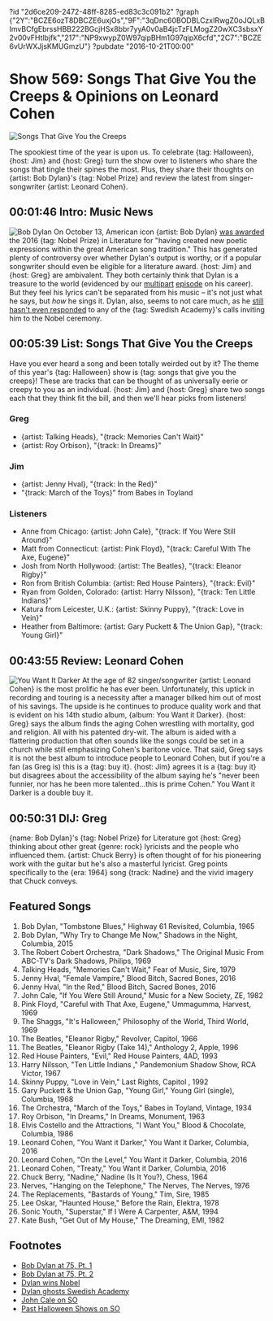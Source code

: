 ?id "2d6ce209-2472-48ff-8285-ed83c3c091b2"
?graph {"2Y":"BCZE6ozT8DBCZE6uxjOs","9F":"3qDnc60BODBLCzxIRwgZ0oJQLxBImvBCfgEbrssHBB222BGcjHSx8bbr7yyA0v0aB4jcTzFLMogZ20wXC3sbsxY2v00vFHtlbjfk","217":"NP9xwypZ0W97qipBHm1G97qipX6cfd","2C7":"BCZE6vUrWXJjsKMUGmzU"}
?pubdate "2016-10-21T00:00"

# Show 569: Songs That Give You the Creeps & Opinions on Leonard Cohen

![Songs That Give You the Creeps](https://static.soundopinions.org/images/2016/creepysongs_web.jpg)

The spookiest time of the year is upon us. To celebrate {tag: Halloween}, {host: Jim} and {host: Greg} turn the show over to listeners who share the songs that tingle their spines the most. Plus, they share their thoughts on {artist: Bob Dylan}'s {tag: Nobel Prize} and review the latest from singer-songwriter {artist: Leonard Cohen}.

## 00:01:46 Intro: Music News
![Bob Dylan](https://static.soundopinions.org/assets/569/2Y0.jpg)
On October 13, American icon {artist: Bob Dylan} [was awarded](https://www.nobelprize.org/nobel_prizes/literature/laureates/2016/) the 2016 {tag: Nobel Prize} in Literature for "having created new poetic expressions within the great American song tradition." This has generated plenty of controversy over whether Dylan's output is worthy, or if a popular songwriter should even be eligible for a literature award. {host: Jim} and {host: Greg} are ambivalent. They both certainly think that Dylan is a treasure to the world (evidenced by our [multipart](/show/548) [episode](/show/549) on his career). But they feel his lyrics can't be separated from his music – it's not just what he says, but *how* he sings it. Dylan, also, seems to not care much, as he [still hasn't even responded](https://www.theguardian.com/music/2016/oct/17/nobel-prize-bob-dylan-unable-to-reach) to any of the {tag: Swedish Academy}'s calls inviting him to the Nobel ceremony.


## 00:05:39 List: Songs That Give You the Creeps

Have you ever heard a song and been totally weirded out by it? The theme of this year's {tag: Halloween} show is {tag: songs that give you the creeps}! These are tracks that can be thought of as universally eerie or creepy to you as an individual. {host: Jim} and {host: Greg} share two songs each that they think fit the bill, and then we'll hear picks from listeners!

### Greg
- {artist: Talking Heads}, "{track: Memories Can't Wait}"
- {artist: Roy Orbison}, "{track: In Dreams}"

### Jim
- {artist: Jenny Hval}, "{track: In the Red}"
- "{track: March of the Toys}" from Babes in Toyland

### Listeners
- Anne from Chicago: {artist: John Cale}, "{track: If You Were Still Around}"
- Matt from Connecticut: {artist: Pink Floyd}, "{track: Careful With The Axe, Eugene}"
- Josh from North Hollywood: {artist: The Beatles}, "{track: Eleanor Rigby}"
- Ron from British Columbia: {artist: Red House Painters}, "{track: Evil}"
- Ryan from Golden, Colorado: {artist: Harry Nilsson}, "{track: Ten Little Indians}"
- Katura from Leicester, U.K.: {artist: Skinny Puppy}, "{track: Love in Vein}"
- Heather from Baltimore: {artist: Gary Puckett & The Union Gap}, "{track: Young Girl}"

## 00:43:55 Review: Leonard Cohen
![You Want It Darker](https://static.soundopinions.org/assets/569/2170.jpg)
   At the age of 82 singer/songwriter {artist: Leonard Cohen} is the most prolific he has ever been. Unfortunately, this uptick in recording and touring is a necessity after a manager bilked him out of most of his savings. The upside is he continues to produce quality work and that is evident on his 14th studio album, {album: You Want it Darker}. {host: Greg} says the album finds the aging Cohen wrestling with mortality, god and religion. All with his patented dry-wit. The album is aided with a flattering production that often sounds like the songs could be set in a church while still emphasizing Cohen's baritone voice. That said, Greg says it is not the best album to introduce people to Leonard Cohen, but if you're a fan (as Greg is) this is a {tag: buy it}. {host: Jim} agrees it is a {tag: buy it} but disagrees about the accessibility of the album saying he's "never been funnier, nor has he been more talented...this is prime Cohen."  You Want it Darker is a double buy it.  



## 00:50:31 DIJ: Greg
{name: Bob Dylan}'s {tag: Nobel Prize} for Literature got {host: Greg} thinking about other great {genre: rock} lyricists and the people who influenced them. {artist: Chuck Berry} is often thought of for his pioneering work with the guitar but he's also a masterful lyricist. Greg points specifically to the {era: 1964} song {track: Nadine} and the vivid imagery that Chuck conveys.

## Featured Songs

1. Bob Dylan, "Tombstone Blues," Highway 61 Revisited, Columbia, 1965
1. Bob Dylan, "Why Try to Change Me Now," Shadows in the Night, Columbia, 2015
1. The Robert Cobert Orchestra, "Dark Shadows," The Original Music From ABC-TV's Dark Shadows, Philips, 1969
1. Talking Heads, "Memories Can't Wait," Fear of Music, Sire, 1979
1. Jenny Hval, "Female Vampire," Blood Bitch, Sacred Bones, 2016
1. Jenny Hval, "In the Red," Blood Bitch, Sacred Bones, 2016
1. John Cale, "If You Were Still Around," Music for a New Society, ZE, 1982
1. Pink Floyd, "Careful with That Axe, Eugene," Ummagumma, Harvest, 1969
1. The Shaggs, "It's Halloween," Philosophy of the World, Third World, 1969
1. The Beatles, "Eleanor Rigby," Revolver, Capitol, 1966
1. The Beatles, "Eleanor Rigby (Take 14)," Anthology 2, Apple, 1996
1. Red House Painters, "Evil," Red House Painters, 4AD, 1993
1. Harry Nilsson, "Ten Little Indians ," Pandemonium Shadow Show, RCA Victor, 1967
1. Skinny Puppy, "Love in Vein," Last Rights, Capitol , 1992
1. Gary Puckett & the Union Gap, "Young Girl," Young Girl (single), Columbia, 1968
1. The Orchestra, "March of the Toys," Babes in Toyland, Vintage, 1934
1. Roy Orbison, "In Dreams," In Dreams, Monument, 1963
1. Elvis Costello and the Attractions, "I Want You," Blood & Chocolate, Columbia, 1986
1. Leonard Cohen, "You Want it Darker," You Want it Darker, Columbia, 2016
1. Leonard Cohen, "On the Level," You Want it Darker, Columbia, 2016
1. Leonard Cohen, "Treaty," You Want it Darker, Columbia, 2016
1. Chuck Berry, "Nadine," Nadine (Is It You?), Chess, 1964
1. Nerves, "Hanging on the Telephone," The Nerves, The Nerves, 1976
1. The Replacements, "Bastards of Young," Tim, Sire, 1985
1. Lee Oskar, "Haunted House," Before the Rain, Elektra, 1978
1. Sonic Youth, "Superstar," If I Were A Carpenter, A&M, 1994
1. Kate Bush, "Get Out of My House," The Dreaming, EMI, 1982


## Footnotes
- [Bob Dylan at 75, Pt. 1](/show/548)
- [Bob Dylan at 75, Pt. 2](/show/549)
- [Dylan wins Nobel](https://www.nobelprize.org/nobel_prizes/literature/laureates/2016/)
- [Dylan ghosts Swedish Academy](https://www.theguardian.com/music/2016/oct/17/nobel-prize-bob-dylan-unable-to-reach)
- [John Cale on SO](/show/1)
- [Past Halloween Shows on SO](/search/?index=halloween)

